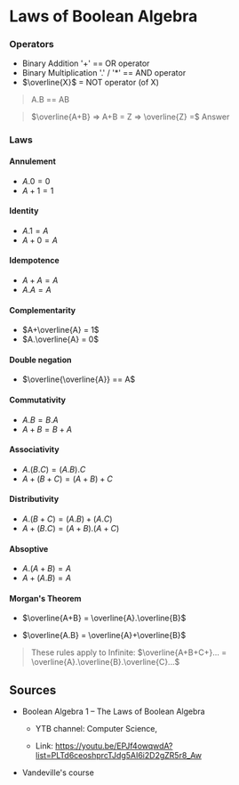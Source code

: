 # Laws of Boolean Algebra

### Operators

- Binary Addition '+' == OR operator
- Binary Multiplication '.' / '*' == AND operator
- $\overline{X}$ = NOT operator (of X)

> A.B == AB

> $\overline{A+B} => A+B = Z => \overline{Z} =$ Answer

### Laws

#### Annulement

- $A.0 = 0$
- $A+1 = 1$

#### Identity

- $A.1 = A$
- $A+0 = A$

#### Idempotence

- $A+A = A$
- $A.A = A$

#### Complementarity

- $A+\overline{A} = 1$
- $A.\overline{A} = 0$

#### Double negation

- $\overline{\overline{A}} == A$

#### Commutativity

- $A.B = B.A$
- $A+B = B+A$

#### Associativity

- $A.(B.C) = (A.B).C$
- $A+(B+C) = (A+B)+C$

#### Distributivity

- $A.(B+C) = (A.B)+(A.C)$
- $A+(B.C) = (A+B).(A+C)$

#### Absoptive

- $A.(A+B) = A$
- $A+(A.B) = A$

#### Morgan's Theorem

- $\overline{A+B} = \overline{A}.\overline{B}$

- $\overline{A.B} = \overline{A}+\overline{B}$

> These rules apply to Infinite: $\overline{A+B+C+}... = \overline{A}.\overline{B}.\overline{C}...$

## Sources

- Boolean Algebra 1 – The Laws of Boolean Algebra
    
    - YTB channel: Computer Science,

     - Link: https://youtu.be/EPJf4owqwdA?list=PLTd6ceoshprcTJdg5AI6i2D2gZR5r8_Aw

- Vandeville's course